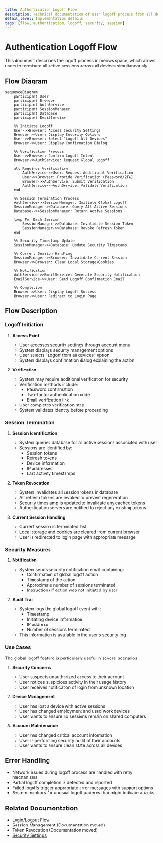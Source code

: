 ```yaml
---
title: Authentication Logoff Flow
description: Technical documentation of user logoff process from all devices
detail_level: Implementation details
tags: [flow, authentication, logoff, security, session]
---
```


# Authentication Logoff Flow

This document describes the logoff process in meows.space, which allows users to terminate all active sessions across all devices simultaneously.

## Flow Diagram

```mermaid
sequenceDiagram
    participant User
    participant Browser
    participant AuthService
    participant SessionManager
    participant Database
    participant EmailService

    %% Initiate Logoff
    User->>Browser: Access Security Settings
    Browser->>User: Display Security Options
    User->>Browser: Select "Logoff All Devices"
    Browser->>User: Display Confirmation Dialog

    %% Verification Process
    User->>Browser: Confirm Logoff Intent
    Browser->>AuthService: Request Global Logoff

    alt Requires Verification
        AuthService->>User: Request Additional Verification
        User->>Browser: Provide Verification (Password/2FA)
        Browser->>AuthService: Submit Verification
        AuthService->>AuthService: Validate Verification
    end

    %% Session Termination Process
    AuthService->>SessionManager: Initiate Global Logoff
    SessionManager->>Database: Query All Active Sessions
    Database-->>SessionManager: Return Active Sessions

    loop For Each Session
        SessionManager->>Database: Invalidate Session Token
        SessionManager->>Database: Revoke Refresh Token
    end

    %% Security Timestamp Update
    SessionManager->>Database: Update Security Timestamp

    %% Current Session Handling
    SessionManager->>Browser: Invalidate Current Session
    Browser->>Browser: Clear Local Storage/Cookies

    %% Notification
    AuthService->>EmailService: Generate Security Notification
    EmailService->>User: Send Logoff Confirmation Email

    %% Completion
    Browser->>User: Display Logoff Success
    Browser->>User: Redirect to Login Page
```

## Flow Description

### Logoff Initiation

1. **Access Point**

   - User accesses security settings through account menu
   - System displays security management options
   - User selects "Logoff from all devices" option
   - System displays confirmation dialog explaining the action

2. **Verification**
   - System may require additional verification for security
   - Verification methods include:
     - Password confirmation
     - Two-factor authentication code
     - Email verification link
   - User completes verification step
   - System validates identity before proceeding

### Session Termination

1. **Session Identification**

   - System queries database for all active sessions associated with user
   - Sessions are identified by:
     - Session tokens
     - Refresh tokens
     - Device information
     - IP addresses
     - Last activity timestamps

2. **Token Revocation**

   - System invalidates all session tokens in database
   - All refresh tokens are revoked to prevent regeneration
   - Security timestamp is updated to invalidate any cached tokens
   - Authentication servers are notified to reject any existing tokens

3. **Current Session Handling**
   - Current session is terminated last
   - Local storage and cookies are cleared from current browser
   - User is redirected to login page with appropriate message

### Security Measures

1. **Notification**

   - System sends security notification email containing:
     - Confirmation of global logoff action
     - Timestamp of the action
     - Approximate number of sessions terminated
     - Instructions if action was not initiated by user

2. **Audit Trail**
   - System logs the global logoff event with:
     - Timestamp
     - Initiating device information
     - IP address
     - Number of sessions terminated
   - This information is available in the user's security log

### Use Cases

The global logoff feature is particularly useful in several scenarios:

1. **Security Concerns**

   - User suspects unauthorized access to their account
   - User notices suspicious activity in their usage history
   - User receives notification of login from unknown location

2. **Device Management**

   - User has lost a device with active sessions
   - User has changed employment and used work devices
   - User wants to ensure no sessions remain on shared computers

3. **Account Maintenance**
   - User has changed critical account information
   - User is performing security audit of their accounts
   - User wants to ensure clean state across all devices

## Error Handling

- Network issues during logoff process are handled with retry mechanisms
- Partial logoff completion is detected and reported
- Failed logoffs trigger appropriate error messages with support options
- System monitors for unusual logoff patterns that might indicate attacks

## Related Documentation

- [Login/Logout Flow](./authentication-login.md)
- Session Management (Documentation moved)
- Token Revocation (Documentation moved)
- [Security Settings](../pages/settings.md#security)
